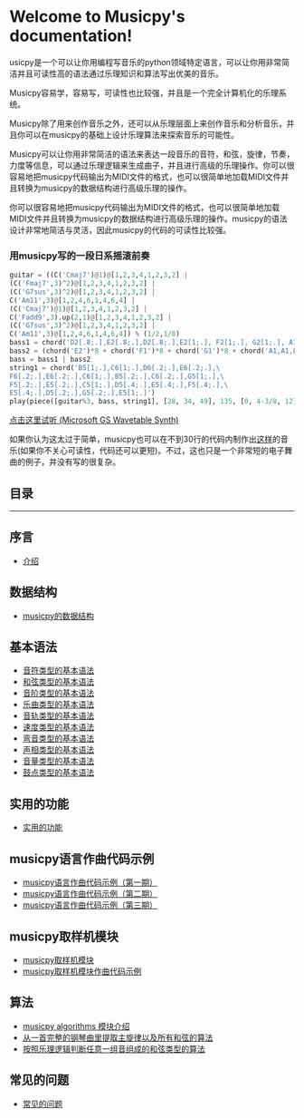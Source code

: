 Welcome to Musicpy's documentation!
===================================

usicpy是一个可以让你用编程写音乐的python领域特定语言，可以让你用非常简洁并且可读性高的语法通过乐理知识和算法写出优美的音乐。

Musicpy容易学，容易写，可读性也比较强，并且是一个完全计算机化的乐理系统。

Musicpy除了用来创作音乐之外，还可以从乐理层面上来创作音乐和分析音乐，并且你可以在musicpy的基础上设计乐理算法来探索音乐的可能性。

Musicpy可以让你用非常简洁的语法来表达一段音乐的音符，和弦，旋律，节奏，力度等信息，可以通过乐理逻辑来生成曲子，并且进行高级的乐理操作。你可以很容易地把musicpy代码输出为MIDI文件的格式，也可以很简单地加载MIDI文件并且转换为musicpy的数据结构进行高级乐理的操作。

你可以很容易地把musicpy代码输出为MIDI文件的格式，也可以很简单地加载MIDI文件并且转换为musicpy的数据结构进行高级乐理的操作。musicpy的语法设计非常地简洁与灵活，因此musicpy的代码的可读性比较强。

### 用musicpy写的一段日系摇滚前奏

```python
guitar = ((C('Cmaj7')@1)@[1,2,3,4,1,2,3,2] |
(C('Fmaj7',3)^2)@[1,2,3,4,1,2,3,2] |
(C('G7sus',3)^2)@[1,2,3,4,1,2,3,2] |
C('Am11',3)@[1,2,4,6,1,4,6,4] |
(C('Cmaj7')@1)@[1,2,3,4,1,2,3,2] |
C('Fadd9',3).up(2,1)@[1,2,3,4,1,2,3,2] |
(C('G7sus',3)^2)@[1,2,3,4,1,2,3,2] |
C('Am11',3)@[1,2,4,6,1,4,6,4]) % (1/2,1/8)
bass1 = chord('D2[.8;.],E2[.8;.],D2[.8;.],E2[1;.], F2[1;.], G2[1;.], A1[.2;.], A2[.8;.], G2[.8;.], E2[.8;.], D2[.8;.]')
bass2 = (chord('E2')*8 + chord('F1')*8 + chord('G1')*8 + chord('A1,A1,E2,A1,A2,A1,G2,D2')) % (1/8,1/8) % 4
bass = bass1 | bass2
string1 = chord('B5[1;.],C6[1;.],D6[.2;.],E6[.2;.],\
F6[.2;.],E6[.2;.],C6[1;.],B5[.2;.],C6[.2;.],G5[1;.],\
F5[.2;.],E5[.2;.],C5[1;.],D5[.4;.],E5[.4;.],F5[.4;.],\
E5[.4;.],D5[.2;.],G5[.2;.],E5[1;.]')
play(piece([guitar%3, bass, string1], [28, 34, 49], 135, [0, 4-3/8, 12]))
```

[点击这里试听 (Microsoft GS Wavetable Synth)](https://drive.google.com/file/d/1tMKLt3oFdmiGQPTdFVolGvBE1gVGNSwa/view?usp=sharing)

如果你认为这太过于简单，musicpy也可以在不到30行的代码内制作出[这样](https://drive.google.com/file/d/1j66Ux0KYMiOW6yHGBidIhwF9zcbDG5W0/view?usp=sharing)的音乐(如果你不关心可读性，代码还可以更短)。不过，这也只是一个非常短的电子舞曲的例子，并没有写的很复杂。


## 目录
-------------

## 序言

* [介绍](介绍)

## 数据结构

* [musicpy的数据结构](https://github.com/Rainbow-Dreamer/musicpy/wiki/musicpy的数据结构) 

## 基本语法

* [音符类型的基本语法](https://github.com/Rainbow-Dreamer/musicpy/wiki/音符类型的基本语法)
* [和弦类型的基本语法](https://github.com/Rainbow-Dreamer/musicpy/wiki/和弦类型的基本语法)
* [音阶类型的基本语法](https://github.com/Rainbow-Dreamer/musicpy/wiki/音阶类型的基本语法)
* [乐曲类型的基本语法](https://github.com/Rainbow-Dreamer/musicpy/wiki/乐曲类型的基本语法)
* [音轨类型的基本语法](https://github.com/Rainbow-Dreamer/musicpy/wiki/音轨类型的基本语法)
* [速度类型的基本语法](https://github.com/Rainbow-Dreamer/musicpy/wiki/速度类型的基本语法)
* [弯音类型的基本语法](https://github.com/Rainbow-Dreamer/musicpy/wiki/弯音类型的基本语法)
* [声相类型的基本语法](https://github.com/Rainbow-Dreamer/musicpy/wiki/声相类型的基本语法)
* [音量类型的基本语法](https://github.com/Rainbow-Dreamer/musicpy/wiki/音量类型的基本语法)
* [鼓点类型的基本语法](https://github.com/Rainbow-Dreamer/musicpy/wiki/鼓点类型的基本语法)

## 实用的功能

* [实用的功能](https://github.com/Rainbow-Dreamer/musicpy/wiki/实用的功能)

## musicpy语言作曲代码示例

* [musicpy语言作曲代码示例（第一期）](https://github.com/Rainbow-Dreamer/musicpy/wiki/musicpy语言作曲代码示例（第一期）)
* [musicpy语言作曲代码示例（第二期）](https://github.com/Rainbow-Dreamer/musicpy/wiki/musicpy语言作曲代码示例（第二期）)
* [musicpy语言作曲代码示例（第三期）](https://github.com/Rainbow-Dreamer/musicpy/wiki/musicpy语言作曲代码示例（第三期）)

## musicpy取样机模块

* [musicpy取样机模块](https://github.com/Rainbow-Dreamer/musicpy/wiki/musicpy取样机模块) 
* [musicpy取样机模块作曲代码示例](https://github.com/Rainbow-Dreamer/musicpy/wiki/musicpy取样机模块作曲代码示例)

## 算法

* [musicpy algorithms 模块介绍](https://github.com/Rainbow-Dreamer/musicpy/wiki/musicpy-algorithms-模块介绍)
* [从一首完整的钢琴曲里提取主旋律以及所有和弦的算法](https://github.com/Rainbow-Dreamer/musicpy/wiki/从一首完整的钢琴曲里提取主旋律以及所有和弦的算法)
* [按照乐理逻辑判断任意一组音组成的和弦类型的算法](https://github.com/Rainbow-Dreamer/musicpy/wiki/按照乐理逻辑判断任意一组音组成的和弦类型的算法)

## 常见的问题

* [常见的问题](https://github.com/Rainbow-Dreamer/musicpy/wiki/常见的问题)
